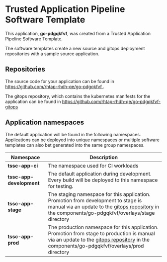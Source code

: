 # Trusted Application Pipeline Software Template

This application, **go-pdgqkfvf**, was created from a Trusted Application Pipeline Software Template.

The software templates create a new source and gitops deployment repositories with a sample source application. 

## Repositories

The source code for your application can be found in [https://github.com/rhtap-rhdh-qe/go-pdgqkfvf ](https://github.com/rhtap-rhdh-qe/go-pdgqkfvf ).
 
The gitops repository, which contains the kubernetes manifests for the application can be found in 
[https://github.com/rhtap-rhdh-qe/go-pdgqkfvf-gitops ](https://github.com/rhtap-rhdh-qe/go-pdgqkfvf-gitops ) 

## Application namespaces 

The default application will be found in the following namespaces. Applications can be deployed into unique namespaces or multiple software templates can also bet generated into the same group namespaces.  

|  Namespace   |  Description   |  
| -------- | -------- |
| **tssc-app-ci** | The namespace used for CI workloads |
| **tssc-app-development** | The default application during development. Every build will be deployed to this namespace for testing. |
| **tssc-app-stage** | The staging namespace for this application. Promotion from development to stage is manual via an update to the [gitops repository](https://github.com/rhtap-rhdh-qe/go-pdgqkfvf-gitops ) in the components/go-pdgqkfvf/overlays/stage directory |
| **tssc-app-prod** | The production namespace for this application. Promotion from stage to production is manual via an update to the [gitops repository](https://github.com/rhtap-rhdh-qe/go-pdgqkfvf-gitops ) in the components/go-pdgqkfvf/overlays/prod directory |